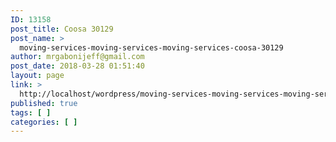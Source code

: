 ```yaml
---
ID: 13158
post_title: Coosa 30129
post_name: >
  moving-services-moving-services-moving-services-coosa-30129
author: mrgabonijeff@gmail.com
post_date: 2018-03-28 01:51:40
layout: page
link: >
  http://localhost/wordpress/moving-services-moving-services-moving-services-coosa-30129/
published: true
tags: [ ]
categories: [ ]
---
```

